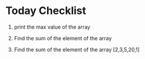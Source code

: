 
# Today Checklist

1. print the max value of the array

2. Find the sum of the element of the array

3. Find the sum of the element of the array [2,3,5,20,1]

